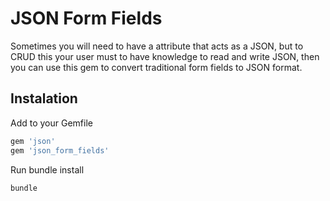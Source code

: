 JSON Form Fields
=========

Sometimes you will need to have a attribute that acts as a JSON, but to CRUD this your user must to have knowledge to read and write JSON, then you can use this gem to convert traditional form fields to JSON format.

Instalation
---------------

Add to your Gemfile

```ruby
gem 'json'
gem 'json_form_fields'
```

Run bundle install

```ruby
bundle
```
